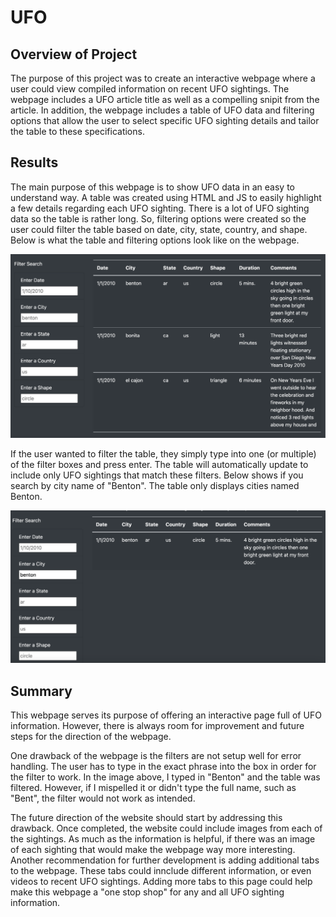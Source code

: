 # UFO

## Overview of Project

The purpose of this project was to create an interactive webpage where a user could view compiled information on recent UFO sightings. The webpage includes a UFO article title as well as a compelling snipit from the article. In addition, the webpage includes a table of UFO data and filtering options that allow the user to select specific UFO sighting details and tailor the table to these specifications. 

## Results

The main purpose of this webpage is to show UFO data in an easy to understand way. A table was created using HTML and JS to easily highlight a few details regarding each UFO sighting. There is a lot of UFO sighting data so the table is rather long. So, filtering options were created so the user could filter the table based on date, city, state, country, and shape. Below is what the table and filtering options look like on the webpage. 

![alt text](https://raw.githubusercontent.com/KitWilliams07/UFO/main/UFO/static/images/website_screenshot.png)

If the user wanted to filter the table, they simply type into one (or multiple) of the filter boxes and press enter. The table will automatically update to include only UFO sightings that match these filters. Below shows if you search by city name of "Benton". The table only displays cities named Benton.

![alt text](https://raw.githubusercontent.com/KitWilliams07/UFO/main/UFO/static/images/city_search.png)

## Summary 

This webpage serves its purpose of offering an interactive page full of UFO information. However, there is always room for improvement and future steps for the direction of the webpage.

One drawback of the webpage is the filters are not setup well for error handling. The user has to type in the exact phrase into the box in order for the filter to work. In the image above, I typed in "Benton" and the table was filtered. However, if I mispelled it or didn't type the full name, such as "Bent", the filter would not work as intended.

The future direction of the website should start by addressing this drawback. Once completed, the website could include images from each of the sightings. As much as the information is helpful, if there was an image of each sighting that would make the webpage way more interesting. Another recommendation for further development is adding additional tabs to the webpage. These tabs could innclude different information, or even videos to recent UFO sightings. Adding more tabs to this page could help make this webpage a "one stop shop" for any and all UFO sighting information.

